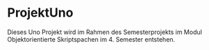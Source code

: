 # ProjektUno

Dieses Uno Projekt wird im Rahmen des Semesterprojekts im Modul Objektorientierte Skriptspachen im 4. Semester entstehen.